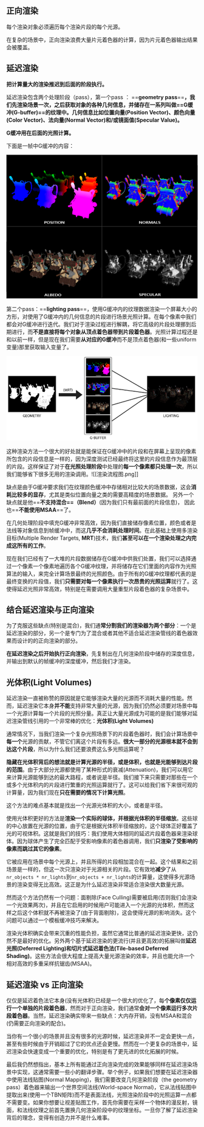 ## 正向渲染

每个渲染对象必须遍历每个渲染片段的每个光源。

在复杂的场景中，正向渲染浪费大量片元着色器的计算，因为片元着色器输出结果会被覆盖。

## 延迟渲染

**把计算量大的渲染推迟到后面的阶段执行。**

延迟渲染包含两个处理阶段（pass），第一个pass ： ==**geometry pass**==**，我们先渲染场景一次，之后获取对象的各种几何信息，并储存在一系列叫做==G缓冲(G-buffer)==的纹理中。几何信息比如位置向量(Position Vector)、颜色向量(Color Vector)、法向量(Normal Vector)和/或镜面值(Specular Value)。**

**G缓冲用在后面的光照计算。**

下面是一帧中G缓冲的内容：

![Untitled](渲染/渲染管线流程/延迟着色法%20Deferred%20Shading/Untitled.png)

第二个pass：==**lighting pass**==，使用G缓冲内的纹理数据渲染一个屏幕大小的方形，对使用了G缓冲内的几何信息的片段进行场景光照计算。在每个像素中我们都会对G缓冲进行迭代。我们对于渲染过程进行解耦，将它高级的片段处理挪到后期进行，而**不是直接将每个对象从顶点着色器带到片段着色器**。光照计算过程还是和以前一样，但是现在我们需要**从对应的G缓冲**而不是顶点着色器(和一些uniform变量)那里获取输入变量了。

![Untitled](渲染/渲染管线流程/延迟着色法%20Deferred%20Shading/Untitled%201.png)

这种渲染方法一个很大的好处就是能保证在G缓冲中的片段和在屏幕上呈现的像素所包含的片段信息是一样的，因为深度测试已经最终将这里的片段信息作为最顶层的片段。这样保证了对于**在光照处理阶段**中处理的**每一个像素都只处理一次**，所以我们能够省下很多无用的渲染调用。![[渲染流程图.png]]

缺点是由于G缓冲要求我们在纹理颜色缓冲中存储相对比较大的场景数据，这会**消耗比较多的显存**，尤其是类似位置向量之类的需要高精度的场景数据。 另外一个缺点就是他==**不支持混合==（Blend）**(因为我们只有最前面的片段信息)， 因此也==**不能使用MSAA**==了。

在几何处理阶段中填充G缓冲非常高效，因为我们直接储存像素位置，颜色或者是法线等对象信息到帧缓冲中，而这**几乎不会消耗处理时间**。在此基础上使用多渲染目标(Multiple Render Targets, **MRT**)技术，我们**甚至可以在一个渲染处理之内完成这所有的工作**。

现在我们已经有了一大堆的片段数据储存在G缓冲中供我们处置，我们可以选择通过一个像素一个像素地遍历各个G缓冲纹理，并将储存在它们里面的内容作为光照算法的输入，来完全计算场景最终的光照颜色。由于所有的G缓冲纹理都代表的是最终变换的片段值，我们**只需要对每一个像素执行一次昂贵的光照运算**就行了。这使得延迟光照非常高效，特别是在需要调用大量重型片段着色器的复杂场景中。

## 结合延迟渲染与正向渲染

为了克服这些缺点(特别是混合)，我们通**常分割我们的渲染器为两个部分**：一个是延迟渲染的部分，另一个是专门为了混合或者其他不适合延迟渲染管线的着色器效果而设计的的正向渲染的部分。

**在延迟渲染之后开始执行正向渲染**，先复制出在几何渲染阶段中储存的深度信息，并输出到默认的帧缓冲的深度缓冲，然后我们才渲染。

## **光体积(Light Volumes)**
延迟渲染一直被称赞的原因就是它能够渲染大量的光源而不消耗大量的性能。然而，延迟渲染它本身**并不能**支持非常大量的光源，因为我们仍然必须要对场景中每一个光源计算每一个片段的光照分量。真正让大量光源成为可能的是我们能够对延迟渲染管线引用的一个非常棒的优化：**光体积(Light Volumes)**

通常情况下，当我们渲染一个复杂光照场景下的片段着色器时，我们会计算场景中**每一个**光源的贡献，不管它们离这个片段有多远。**很大一部分的光源根本就不会到达这个片段**，所以为什么我们还要浪费这么多光照运算呢？

**隐藏在光体积背后的想法就是计算光源的半径，或是体积，也就是光能够到达片段的范围**。由于大部分光源都使用了某种形式的衰减(Attenuation)，我们可以用它来计算光源能够到达的最大路程，或者说是半径。我们接下来只需要对那些在一个或多个光体积内的片段进行繁重的光照运算就行了。这可以给我们省下来很可观的计算量，因为我们现在**只在需要的情况下计算光照**。

这个方法的难点基本就是找出一个光源光体积的大小，或者是半径。

使用光体积更好的方法是**渲染一个实际的球体，并根据光体积的半径缩放**。这些球的中心放置在光源的位置，由于它是根据光体积半径缩放的，这个球体正好覆盖了光的可视体积。这就是我们的技巧：我们使用大体相同的延迟片段着色器来渲染球体。因为球体产生了完全匹配于受影响像素的着色器调用，我们**只渲染了受影响的像素而跳过其它的像素**。

它被应用在场景中每个光源上，并且所得的片段相加混合在一起。这个结果和之前场景是一样的，但这一次只渲染对于光源相关的片段。它有效地**减少**了从`nr_objects * nr_lights`到`nr_objects + nr_lights`的计算量，这使得多光源场景的渲染变得无比高效。这正是为什么延迟渲染非常适合渲染很大数量光源。

然而这个方法仍然有一个问题：面剔除(Face Culling)需要被启用(否则我们会渲染一个光效果两次)，并且在它启用的时候用户可能进入一个光源的光体积，然而这样之后这个体积就不再被渲染了(由于背面剔除)，这会使得光源的影响消失。这个问题可以通过一个模板缓冲技巧来解决。

渲染光体积确实会带来沉重的性能负担，虽然它通常比普通的延迟渲染更快，这仍然不是最好的优化。另外两个基于延迟渲染的更流行(并且更高效)的拓展叫做**延迟光照(Deferred Lighting)和切片式延迟着色法(Tile-based Deferred Shading)**。这些方法会很大程度上提高大量光源渲染的效率，并且也能允许一个相对高效的多重采样抗锯齿(MSAA)。

## 延迟渲染 vs 正向渲染

仅仅是延迟着色法它本身(没有光体积)已经是一个很大的优化了，每**个像素仅仅运行一个单独的片段着色器**，然而对于正向渲染，我们通常**会对一个像素运行多次片段着色器**。当然，延迟渲染确实带来一些缺点：大内存开销，没有MSAA和混合(仍需要正向渲染的配合)。

当你有一个很小的场景并且没有很多的光源时候，延迟渲染并不一定会更快一点，甚至有些时候由于开销超过了它的优点还会更慢。然而在一个更复杂的场景中，延迟渲染会快速变成一个重要的优化，特别是有了更先进的优化拓展的时候。

最后我仍然想指出，基本上所有能通过正向渲染完成的效果能够同样在延迟渲染场景中实现，这通常需要一些小的翻译步骤。举个例子，如果我们想要在延迟渲染器中使用法线贴图(Normal Mapping)，我们需要改变几何渲染阶段（the geometry pass）着色器来输出一个世界空间法线(World-space Normal)，它从法线贴图中提取出来(使用一个TBN矩阵)而不是表面法线，光照渲染阶段中的光照运算一点都不需要变。如果你想要让视差贴图工作，首先你需要在采样一个物体的漫反射，镜面，和法线纹理之前首先置换几何渲染阶段中的纹理坐标。一旦你了解了延迟渲染背后的理念，变得有创造力并不是什么难事。